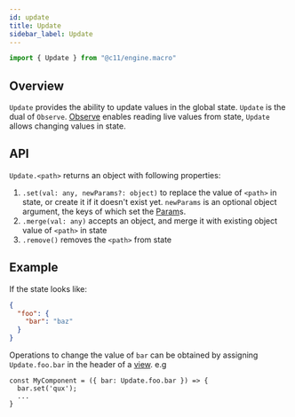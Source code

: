 ```yaml
---
id: update
title: Update
sidebar_label: Update
---
```


```ts
import { Update } from "@c11/engine.macro"
```

## Overview
`Update` provides the ability to update values in the global state. `Update` is
the dual of `Observe`. [Observe](/docs/api/observe) enables reading live values
from state, `Update` allows changing values in state.

## API

`Update.<path>` returns an object with following properties:

1. `.set(val: any, newParams?: object)` to replace the value of `<path>` in
   state, or create it if it doesn't exist yet. `newParams` is an optional
   object argument, the keys of which set the [Param](/docs/api/param)s.
2. `.merge(val: any)` accepts an object, and merge it with existing object value
   of `<path>` in state
3. `.remove()` removes the `<path>` from state

## Example

If the state looks like:

```json
{
  "foo": {
    "bar": "baz"
  }
}
```

Operations to change the value of `bar` can be obtained by assigning
`Update.foo.bar` in the header of a [view](/docs/api/view). e.g

```
const MyComponent = ({ bar: Update.foo.bar }) => {
  bar.set('qux');
  ...
}
```
